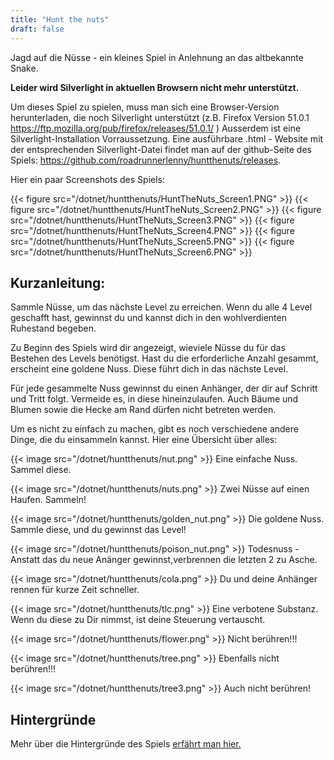 ```yaml
---
title: "Hunt the nuts"
draft: false
---
```


Jagd auf die Nüsse - ein kleines Spiel in Anlehnung an das altbekannte Snake.

**Leider wird Silverlight in aktuellen Browsern nicht mehr unterstützt.**

Um dieses Spiel zu spielen, muss man sich eine Browser-Version herunterladen, die noch Silverlight unterstützt (z.B. Firefox Version 51.0.1 https://ftp.mozilla.org/pub/firefox/releases/51.0.1/ )
Ausserdem ist eine Silverlight-Installation Vorraussetzung. 
Eine ausführbare .html - Website mit der entsprechenden Silverlight-Datei findet man auf der github-Seite des Spiels: https://github.com/roadrunnerlenny/huntthenuts/releases.

Hier ein paar Screenshots des Spiels:

{{< figure src="/dotnet/huntthenuts/HuntTheNuts_Screen1.PNG" >}}
{{< figure src="/dotnet/huntthenuts/HuntTheNuts_Screen2.PNG" >}}
{{< figure src="/dotnet/huntthenuts/HuntTheNuts_Screen3.PNG" >}}
{{< figure src="/dotnet/huntthenuts/HuntTheNuts_Screen4.PNG" >}}
{{< figure src="/dotnet/huntthenuts/HuntTheNuts_Screen5.PNG" >}}
{{< figure src="/dotnet/huntthenuts/HuntTheNuts_Screen6.PNG" >}}

## Kurzanleitung:

Sammle Nüsse, um das nächste Level zu erreichen. Wenn du alle 4 Level geschafft hast, gewinnst du und kannst dich in den wohlverdienten Ruhestand begeben. 

Zu Beginn des Spiels wird dir angezeigt, wieviele Nüsse du für das Bestehen des Levels benötigst. Hast du die erforderliche Anzahl gesammt, erscheint eine goldene Nuss. Diese führt dich in das nächste Level.

Für jede gesammelte Nuss gewinnst du einen Anhänger, der dir auf Schritt und Tritt folgt. Vermeide es, in diese hineinzulaufen. Auch Bäume und Blumen sowie die Hecke am Rand dürfen nicht betreten werden.

Um es nicht zu einfach zu machen, gibt es noch verschiedene andere Dinge, die du einsammeln kannst.
Hier eine Übersicht über alles:

{{< image src="/dotnet/huntthenuts/nut.png" >}} Eine einfache Nuss. Sammel diese.

{{< image src="/dotnet/huntthenuts/nuts.png" >}} Zwei Nüsse auf einen Haufen. Sammeln!

{{< image src="/dotnet/huntthenuts/golden_nut.png" >}} Die goldene Nuss. Sammle diese, und du gewinnst das Level!

{{< image src="/dotnet/huntthenuts/poison_nut.png" >}} Todesnuss - Anstatt das du neue Anänger gewinnst,verbrennen die letzten 2 zu Asche. 

{{< image src="/dotnet/huntthenuts/cola.png" >}} Du und deine Anhänger rennen für kurze Zeit schneller.

{{< image src="/dotnet/huntthenuts/tlc.png" >}} Eine verbotene Substanz. Wenn du diese zu Dir nimmst, ist deine Steuerung vertauscht. 

{{< image src="/dotnet/huntthenuts/flower.png" >}} Nicht berühren!!!

{{< image src="/dotnet/huntthenuts/tree.png" >}} Ebenfalls nicht berühren!!!

{{< image src="/dotnet/huntthenuts/tree3.png" >}} Auch nicht berühren!
 
## Hintergründe

Mehr über die Hintergründe des Spiels [erfährt man hier.](details.md)